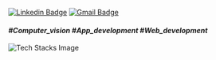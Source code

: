 
[![Linkedin Badge](https://img.shields.io/badge/-LinkedIn-0e76a8?style=flat-square&logo=Linkedin&logoColor=white)]([https://linkedin.com/in/iampavangandhi](https://www.linkedin.com/in/keval-zinzuvadiya-292944189/))
[![Gmail Badge](https://img.shields.io/badge/-Gmail-c14438?style=flat-square&logo=Gmail&logoColor=white&link=mailto:codec3644@gmail.com)](mailto:rcodec3644@gmail.com)

<h4> <b> <i>  #Computer_vision #App_development #Web_development </i> </b> </h4>

![Tech Stacks Image](https://media.tenor.com/ijFEgTs6FGoAAAAi/test-gadgets.gif)
